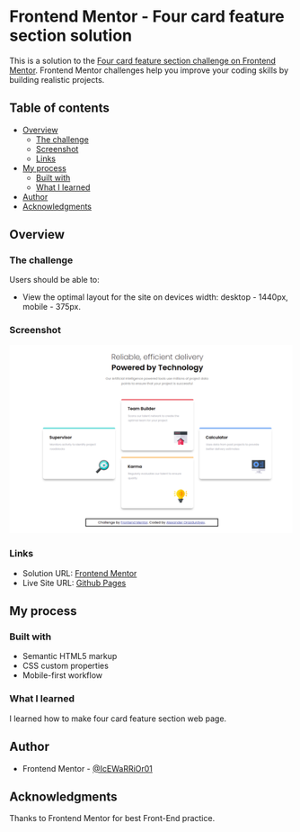 # Frontend Mentor - Four card feature section solution

This is a solution to the [Four card feature section challenge on Frontend Mentor](https://www.frontendmentor.io/challenges/four-card-feature-section-weK1eFYK). Frontend Mentor challenges help you improve your coding skills by building realistic projects. 

## Table of contents

- [Overview](#overview)
  - [The challenge](#the-challenge)
  - [Screenshot](#screenshot)
  - [Links](#links)
- [My process](#my-process)
  - [Built with](#built-with)
  - [What I learned](#what-i-learned)
- [Author](#author)
- [Acknowledgments](#acknowledgments)

## Overview

### The challenge

Users should be able to:

- View the optimal layout for the site on devices width: desktop - 1440px, mobile - 375px.

### Screenshot

![](./screenshot.png)

### Links

- Solution URL: [Frontend Mentor](https://www.frontendmentor.io/solutions/mobile-first-html-css-using-bem-and-media-queries-375px-and-1440px-d-kgpvPeF)
- Live Site URL: [Github Pages](https://icewarrior01.github.io/Four-card-feature-section/)

## My process

### Built with

- Semantic HTML5 markup
- CSS custom properties
- Mobile-first workflow

### What I learned

I learned how to make four card feature section web page.

## Author

- Frontend Mentor - [@IcEWaRRiOr01](https://www.frontendmentor.io/profile/IcEWaRRiOr01)

## Acknowledgments

Thanks to Frontend Mentor for best Front-End practice.
